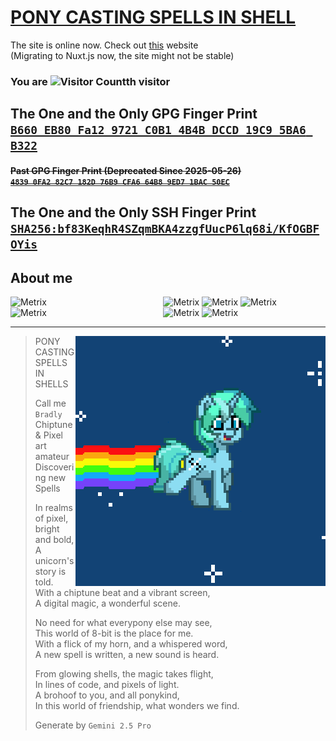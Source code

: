 <!-- # ~~For more infomation please visit [here](https://bradly0cjw.github.io/) (Desperate)~~<br> -->
# [PONY CASTING SPELLS IN SHELL](https://cypone.dev)<br>
The site is online now. Check out [this](https://cypone.dev) website  
(Migrating to Nuxt.js now, the site might not be stable)

### You are ![Visitor Count](https://profile-counter.glitch.me/bradly0cjw/count.svg)th visitor
## The One and the Only GPG Finger Print <br>[`B660 EB80 Fa12 9721 C0B1 4B4B DCCD 19C9 5BA6 B322`](https://github.com/bradly0cjw.gpg)
#### ~~Past GPG Finger Print (Deprecated Since 2025-05-26) <br>[`4839 0FA2 82C7 182D 76B9 CFA6 64B8 9ED7 1BAC 50EC`](https://github.com/bradly0cjw.gpg)~~

## The One and the Only SSH Finger Print <br>[`SHA256:bf83KeqhR4SZqmBKA4zzgfUucP6lq68i/KfOGBFOYis`](https://github.com/bradly0cjw.keys)
## About me
<div width="100%" >
<img align="left" width="48.5%" alt="Metrix" src="https://gist.githubusercontent.com/bradly0cjw/32a40aa59e32ae0ce1e6d51aab042e4a/raw/general_L.svg">
<img width="48.5%" alt="Metrix" src="https://gist.githubusercontent.com/bradly0cjw/32a40aa59e32ae0ce1e6d51aab042e4a/raw/general_R.svg">
<img width="48.5%" alt="Metrix" src="https://gist.githubusercontent.com/bradly0cjw/32a40aa59e32ae0ce1e6d51aab042e4a/raw/achivement.svg">
<img height="1px" width="100%" alt="Metrix" src="https://gist.githubusercontent.com/bradly0cjw/32a40aa59e32ae0ce1e6d51aab042e4a/raw/629f1f4670883277077ed8ee3d444ea66919a0d5/PH.svg"></div>
<img align="left" width="48.5%" alt="Metrix" src="https://gist.githubusercontent.com/bradly0cjw/32a40aa59e32ae0ce1e6d51aab042e4a/raw/media.svg">
<img width="48.5%" alt="Metrix" src="https://gist.githubusercontent.com/bradly0cjw/32a40aa59e32ae0ce1e6d51aab042e4a/raw/top.svg">
<img height="1px" width="100%" alt="Metrix" src="https://gist.githubusercontent.com/bradly0cjw/32a40aa59e32ae0ce1e6d51aab042e4a/raw/629f1f4670883277077ed8ee3d444ea66919a0d5/PH.svg"></div>
<!-- [![Anurag's GitHub stats](https://github-readme-stats.vercel.app/api?username=bradly0cjw&show_icons=true&theme=radical&count_private=true)](https://github.com/anuraghazra/github-readme-stats)
[![Top Langs](https://github-readme-stats.vercel.app/api/top-langs/?username=anuraghazra&langs_count=8&theme=radical)](https://github.com/anuraghazra/github-readme-stats)<br> -->

*****


<img align="right" alt="Pony trot2" src="https://raw.githubusercontent.com/bradly0cjw/bradly0cjw.github.io/6a15ba267dff19688a2063ce6f4e69e2efc07eea/img/pony.gif">

> PONY CASTING SPELLS IN SHELLS  
>   
> Call me `Bradly`  
> Chiptune & Pixel art amateur  
> Discovering new Spells  
>  
> In realms of pixel, bright and bold,  
> A unicorn's story is told.  
> With a chiptune beat and a vibrant screen,  
> A digital magic, a wonderful scene.  
>   
> No need for what everypony else may see,  
> This world of 8-bit is the place for me.  
> With a flick of my horn, and a whispered word,  
> A new spell is written, a new sound is heard.  
>   
> From glowing shells, the magic takes flight,  
> In lines of code, and pixels of light.  
> A brohoof to you, and all ponykind,  
> In this world of friendship, what wonders we find.  
>   
> Generate by `Gemini 2.5 Pro`

